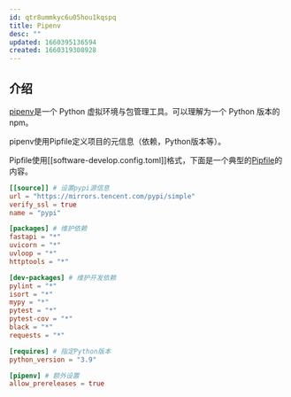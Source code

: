 ```yaml
---
id: qtr8ummkyc6u05hou1kqspq
title: Pipenv
desc: ""
updated: 1660395136594
created: 1660319308928
---
```


## 介绍

[pipenv](https://pypi.org/project/pipenv/)是一个 Python 虚拟环境与包管理工具。可以理解为一个 Python 版本的 npm。

pipenv使用Pipfile定义项目的元信息（依赖，Python版本等）。

Pipfile使用[[software-develop.config.toml]]格式，下面是一个典型的[Pipfile](https://github.com/duyixian1234/fastapi-template/blob/master/Pipfile)的内容。

```toml
[[source]] # 设置pypi源信息
url = "https://mirrors.tencent.com/pypi/simple"
verify_ssl = true
name = "pypi"

[packages] # 维护依赖
fastapi = "*"
uvicorn = "*"
uvloop = "*"
httptools = "*"

[dev-packages] # 维护开发依赖
pylint = "*"
isort = "*"
mypy = "*"
pytest = "*"
pytest-cov = "*"
black = "*"
requests = "*"

[requires] # 指定Python版本
python_version = "3.9"

[pipenv] # 额外设置
allow_prereleases = true

```